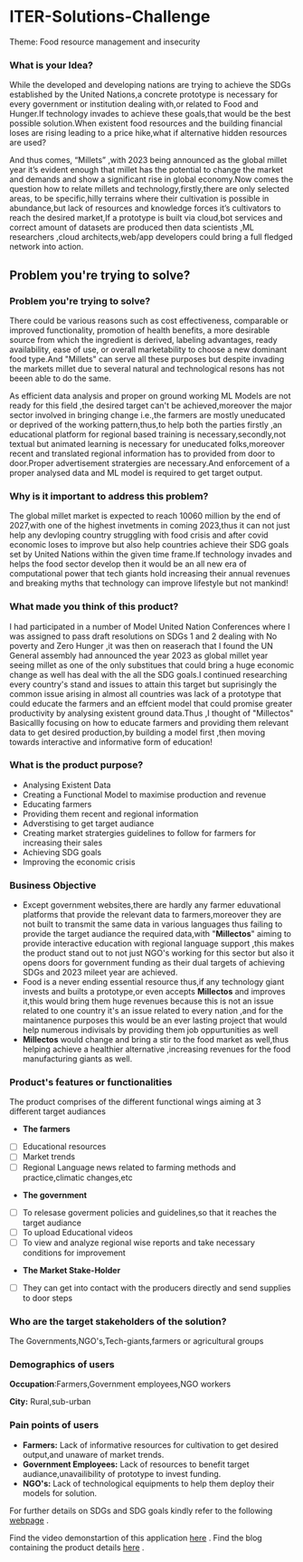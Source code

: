# ITER-Solutions-Challenge
Theme: Food resource management and insecurity 

### What is your Idea?
While the developed and developing nations are trying to achieve the SDGs established by the United Nations,a concrete prototype is necessary for every government or institution dealing with,or related to Food and Hunger.If technology invades to achieve these goals,that would be the best possible solution.When existent food resources and the building financial loses are rising leading to a price hike,what if alternative hidden resources are used?

And thus comes, “Millets” ,with 2023 being announced as the global millet year it’s evident enough that millet has the potential to change the market and demands and show a significant rise in global economy.Now comes the question how to relate millets and technology,firstly,there are only selected areas, to be specific,hilly terrains where their cultivation is possible in abundance,but lack of resources and knowledge forces it’s cultivators to reach the desired market,If a prototype is built via cloud,bot services and correct amount of datasets are produced then data scientists ,ML researchers ,cloud architects,web/app developers could bring a full fledged network into action.

## Problem you're trying to solve?

### Problem you're trying to solve?

There could be various reasons such as cost effectiveness, comparable or improved functionality, promotion of health benefits, a more desirable source from which the ingredient is derived, labeling advantages, ready availability, ease of use, or overall marketability to choose a new dominant food type.And "Millets" can serve all these purposes but despite invading the markets millet due to several natural and technological resons has not beeen able to do the same.

As efficient data analysis and proper on ground working ML Models are not ready for this field ,the desired target can't be achieved,moreover the major sector involved in bringing change i.e.,the farmers are mostly uneducated or deprived of the working pattern,thus,to help both the parties firstly ,an educational platform for regional based training is necessary,secondly,not textual but animated learning is necessary for uneducated folks,moreover recent and translated regional information has to provided from door to door.Proper advertisement stratergies are necessary.And enforcement of a proper analysed data and ML model is required to get target output.

### Why is it important to address this problem?

The global millet market is expected to reach 10060 million by the end of 2027,with one of the highest invetments in coming 2023,thus it can not just help any devloping country struggling with food crisis and after covid economic loses to improve but also help countries achieve their SDG goals set by United Nations within the given time frame.If technology invades and helps the food sector develop then it would be an all new era of computational power that tech giants hold increasing their annual revenues and breaking myths that technology can improve lifestyle but not mankind!

### What made you think of this product?

I had participated in a number of Model United Nation Conferences where I was assigned to pass draft resolutions on SDGs 1 and 2 dealing with No poverty and Zero Hunger ,it was then on reaserach that I found the UN General assembly had announced the year 2023 as global millet year seeing millet as one of the only substitues that could bring a huge economic change as well has deal with the all the SDG goals.I continued researching every country's stand and issues to attain this target but suprisingly the common issue arising in almost all countries was lack of a prototype that could educate the farmers and an effcient model that could promise greater productivity by analysing existent ground data.Thus ,I thought of "Millectos" Basicallly focusing on how to educate farmers and providing them relevant data to get desired production,by building a model first ,then moving towards interactive and informative form of education!

### What is the product purpose?
- Analysing Existent Data
- Creating a Functional Model to maximise production and revenue
- Educating farmers
- Providing them recent and regional information
- Adverstising to get target audiance
- Creating market stratergies guidelines to follow for farmers for increasing their sales
- Achieving SDG goals
- Improving the economic crisis

### Business Objective
- Except government websites,there are hardly any farmer eduvational platforms that provide the relevant data to farmers,moreover they are not built to transmit the same data in various languages thus failing to provide the target audiance the required data,with "**Millectos**" aiming to provide interactive education with regional language support ,this makes the product stand out to not just NGO's working for this sector but also it opens doors for government funding as their dual targets of achieving SDGs and 2023 mileet year are achieved.
- Food is a never ending essential resource thus,if any technology giant invests and builts a prototype,or even accepts **Millectos** and improves it,this would bring them huge revenues because this is not an issue related to one country it's an issue related to every nation ,and for the maintanence purposes this would be an ever lasting project that would help numerous indivisals by providing them job oppurtunities as well
- **Millectos** would change and bring a stir to the food market as well,thus helping achieve a healthier alternative ,increasing revenues for the food manufacturing giants as well.

### Product's features or functionalities
The product comprises of the different functional wings aiming at 3 different target audiances

- **The farmers**
- [ ]  Educational resources
- [ ]  Market trends
- [ ]  Regional Language news related to farming methods and practice,climatic changes,etc
- **The government**
- [ ]  To relesase goverment policies and guidelines,so that it reaches the target audiance
- [ ]  To upload Educational videos
- [ ]  To view and analyze regional wise reports and take necessary conditions for improvement
- **The Market Stake-Holder**
- [ ]  They can get into contact with the producers directly and send supplies to door steps


### Who are the target stakeholders of the solution?
The Governments,NGO's,Tech-giants,farmers or agricultural groups

### Demographics of users

**Occupation**:Farmers,Government employees,NGO workers

**City:** Rural,sub-urban

### Pain points of users

- **Farmers:** Lack of informative resources for cultivation to get desired output,and unaware of market trends.
- **Government Employees:** Lack of resources to benefit target audiance,unavailibility of prototype to invest funding.
- **NGO's:** Lack of technological equipments to help them deploy their models for solution.

For further details on SDGs and SDG goals kindly refer to the following [webpage](https://sdgs.un.org/goals) .

Find the video demonstartion of this application [here]() .
Find the blog containing the product details [here]() .
